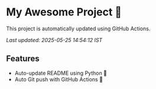 # My Awesome Project 🚀

This project is automatically updated using GitHub Actions.

_Last updated: 2025-05-25 14:54:12 IST_

## Features
- Auto-update README using Python 🐍
- Auto Git push with GitHub Actions 🤖
